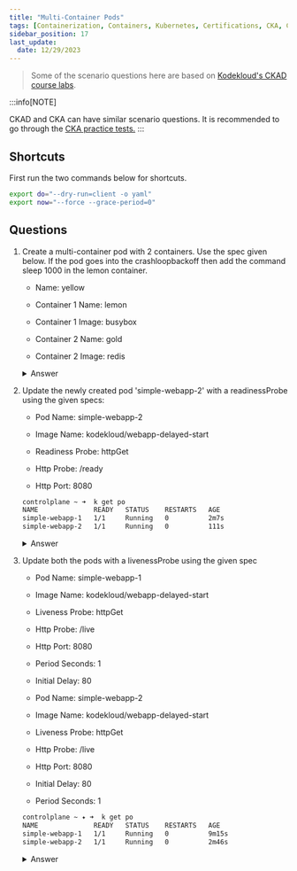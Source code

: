```yaml
---
title: "Multi-Container Pods"
tags: [Containerization, Containers, Kubernetes, Certifications, CKA, CKAD, CKSS]
sidebar_position: 17
last_update:
  date: 12/29/2023
---
```




> Some of the scenario questions here are based on [Kodekloud's CKAD course labs](https://kodekloud.com/courses/labs-certified-kubernetes-application-developer/?utm_source=udemy&utm_medium=labs&utm_campaign=kubernetes).


:::info[NOTE]

CKAD and CKA can have similar scenario questions. 
It is recommended to go through the [CKA practice tests.](/docs/015-Containerization/090-Exams/001-CKA/002-Practice-Test-CKA.md)
:::


## Shortcuts

First run the two commands below for shortcuts.

```bash
export do="--dry-run=client -o yaml" 
export now="--force --grace-period=0" 
```

## Questions

1. Create a multi-container pod with 2 containers. Use the spec given below. If the pod goes into the crashloopbackoff then add the command sleep 1000 in the lemon container.

    - Name: yellow

    - Container 1 Name: lemon

    - Container 1 Image: busybox

    - Container 2 Name: gold

    - Container 2 Image: redis


    <details>
      <summary> Answer </summary>
    
    ```bash
    controlplane ~ ➜  k run yellow --image busybox $do > yellow.yml

    controlplane ~ ➜  ls -l
    total 8
    drwxr-xr-x 3 root root 4096 Jan  5 09:40 elastic-search
    -rw-r--r-- 1 root root  237 Jan  5 09:43 yellow.yml 
    ```
    
    ```yaml
    ## yellow.yml 
    apiVersion: v1
    kind: Pod
    metadata:
      creationTimestamp: null
      labels:
        run: yellow
      name: yellow
    spec:
      containers:
      - image: busybox
        name: lemon  
      - image: redis
        name: gold
        resources: {}
    dnsPolicy: ClusterFirst
    restartPolicy: Always
    status: {}
    ```
    
    ```bash
    controlplane ~ ➜  k apply -f yellow.yml 
    pod/yellow created

    controlplane ~ ➜  k get po
    NAME        READY   STATUS              RESTARTS   AGE
    app         1/1     Running             0          5m2s
    blue        2/2     Running             0          3m30s
    fluent-ui   1/1     Running             0          5m3s
    red         3/3     Running             0          4m50s
    yellow      0/2     ContainerCreating   0          3s 
    ```
    
    </details>
      


2. Update the newly created pod 'simple-webapp-2' with a readinessProbe using the given specs:

    - Pod Name: simple-webapp-2

    - Image Name: kodekloud/webapp-delayed-start

    - Readiness Probe: httpGet

    - Http Probe: /ready

    - Http Port: 8080

    ```bash
    controlplane ~ ➜  k get po
    NAME              READY   STATUS    RESTARTS   AGE
    simple-webapp-1   1/1     Running   0          2m7s
    simple-webapp-2   1/1     Running   0          111s 
    ```

    <details>
      <summary> Answer </summary>
    
    ```bash
    controlplane ~ ➜  k get po simple-webapp-2 -o yaml > simple-webapp-2.yml

    controlplane ~ ➜  k delete po simple-webapp-2 $now
    Warning: Immediate deletion does not wait for confirmation that the running resource has been terminated. The resource may continue to run on the cluster indefinitely.
    pod "simple-webapp-2" force deleted

    controlplane ~ ➜  k get po
    NAME              READY   STATUS    RESTARTS   AGE
    simple-webapp-1   1/1     Running   0          3m5s

    controlplane ~ ➜  ls -l
    total 16
    -rwxr-xr-x 1 root root  114 Dec  1 06:17 crash-app.sh
    -rwxr-xr-x 1 root root  216 Dec  1 06:17 curl-test.sh
    -rwxr-xr-x 1 root root  123 Dec  1 06:17 freeze-app.sh
    -rw-r--r-- 1 root root 2772 Jan  5 09:56 simple-webapp-2.yml 
    ```

    Modify the YAML file. 

    ```yaml
    apiVersion: v1
    kind: Pod
    metadata:
      creationTimestamp: "2024-01-05T14:53:47Z"
      labels:
        name: simple-webapp
      name: simple-webapp-2
      namespace: default
      resourceVersion: "631"
      uid: 302ac3b8-bb0b-4294-89dd-4eef603bf001
    spec:
      containers:
      - env:
        - name: APP_START_DELAY
        value: "80"
        image: kodekloud/webapp-delayed-start
        imagePullPolicy: Always
        name: simple-webapp
        readinessProbe:
          httpGet:
            path: /ready
            port: 8080
    ```
    ```bash
    controlplane ~ ➜  k apply -f simple-webapp-2.yml 
    pod/simple-webapp-2 created

    controlplane ~ ➜  k get po
    NAME              READY   STATUS              RESTARTS   AGE
    simple-webapp-1   1/1     Running             0          6m37s
    simple-webapp-2   0/1     ContainerCreating   0          8s 
    ```
    
    </details>
      


3. Update both the pods with a livenessProbe using the given spec

    - Pod Name: simple-webapp-1

    - Image Name: kodekloud/webapp-delayed-start

    - Liveness Probe: httpGet

    - Http Probe: /live

    - Http Port: 8080

    - Period Seconds: 1

    - Initial Delay: 80

    - Pod Name: simple-webapp-2

    - Image Name: kodekloud/webapp-delayed-start

    - Liveness Probe: httpGet

    - Http Probe: /live

    - Http Port: 8080

    - Initial Delay: 80

    - Period Seconds: 1

    ```bash
    controlplane ~ ✦ ➜  k get po
    NAME              READY   STATUS    RESTARTS   AGE
    simple-webapp-1   1/1     Running   0          9m15s
    simple-webapp-2   1/1     Running   0          2m46s 
    ```


    <details>
      <summary> Answer </summary>
    
    ```bash
    controlplane ~ ✦ ➜  k get po simple-webapp-1 -o yaml > simple-webapp-1.yml

    controlplane ~ ✦ ➜  k get po simple-webapp-2 -o yaml > simple-webapp-2.yml

    controlplane ~ ✦ ➜  k delete po simple-webapp-1 $now
    Warning: Immediate deletion does not wait for confirmation that the running resource has been terminated. The resource may continue to run on the cluster indefinitely.
    pod "simple-webapp-1" force deleted

    controlplane ~ ✦ ➜  k delete po simple-webapp-2 $now
    Warning: Immediate deletion does not wait for confirmation that the running resource has been terminated. The resource may continue to run on the cluster indefinitely.
    pod "simple-webapp-2" force deleted

    controlplane ~ ✦ ➜  k get po
    No resources found in default namespace. 
    ```

    Modify the first pod first. 

    ```yaml 
    apiVersion: v1
    kind: Pod
    metadata:
      creationTimestamp: "2024-01-05T14:53:31Z"
      labels:
        name: simple-webapp
      name: simple-webapp-1
      namespace: default
      resourceVersion: "605"
      uid: 5843cf05-165d-4f4c-9293-21f21e9a7905
    spec:
      containers:
      - image: kodekloud/webapp-delayed-start
        imagePullPolicy: Always
        name: simple-webapp
        livenessProbe:
          initialDelaySeconds: 80
          periodSeconds: 1
          httpGet:
            path: /live
            port: 8080
        ports:
        - containerPort: 8080
          protocol: TCP
        resources: {}
        terminationMessagePath: /dev/termination-log
        terminationMessagePolicy: File
        volumeMounts:
        - mountPath: /var/run/secrets/kubernetes.io/serviceaccount
        name: kube-api-access-zwmnp
        readOnly: true
    ```
    ```bash
    controlplane ~ ✦ ➜  k apply -f simple-webapp-1.yml 
    pod/simple-webapp-1 created

    controlplane ~ ✦ ➜  k get po
    NAME              READY   STATUS    RESTARTS   AGE
    simple-webapp-1   1/1     Running   0          51s
    ```

    Next, modify the YAML file for the second pod. 

    ```yaml
    apiVersion: v1
    kind: Pod
    metadata:
      creationTimestamp: "2024-01-05T15:00:00Z"
      labels:
        name: simple-webapp
      name: simple-webapp-2
      namespace: default
      resourceVersion: "1286"
      uid: cfdd23e3-e7e3-4be7-9dd9-b2abf5f0ad0e
    spec:
      containers:
      - env:
        - name: APP_START_DELAY
        value: "80"
        image: kodekloud/webapp-delayed-start
        imagePullPolicy: Always
        name: simple-webapp
        livenessProbe:
          initialDelaySeconds: 80
          periodSeconds: 1
          httpGet:
            path: /live
            port: 8080
        ports:
        - containerPort: 8080
          protocol: TCP
        readinessProbe:
          failureThreshold: 3
          httpGet:
            path: /ready
            port: 8080
            scheme: HTTP
            periodSeconds: 10
        successThreshold: 1
        timeoutSeconds: 1
        resources: {}
        terminationMessagePath: /dev/termination-log
        terminationMessagePolicy: File
        volumeMounts:
        - mountPath: /var/run/secrets/kubernetes.io/serviceaccount
        name: kube-api-access-xvbr6
        readOnly: true
    ```
    ```bash
    controlplane ~ ✦ ➜  k apply -f simple-webapp-2.yml 
    pod/simple-webapp-2 created

    controlplane ~ ✦ ➜  k get po
    NAME              READY   STATUS    RESTARTS   AGE
    simple-webapp-1   1/1     Running   0          118s
    simple-webapp-2   0/1     Running   0          6s
    ```
    
    </details>
      





   


